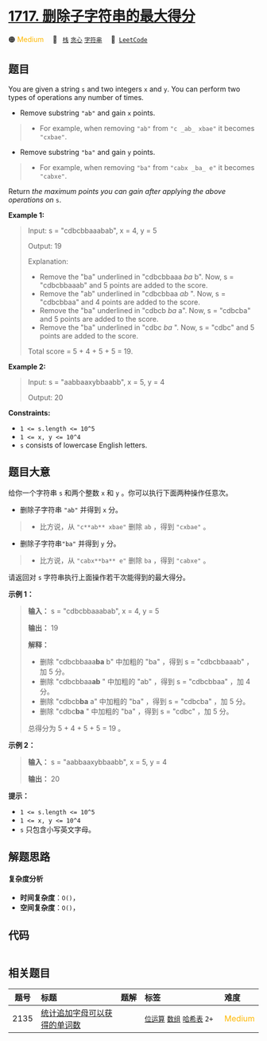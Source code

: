 # [1717. 删除子字符串的最大得分](https://leetcode.com/problems/maximum-score-from-removing-substrings)

🟠 <font color=#ffb800>Medium</font>&emsp; 🔖&ensp; [`栈`](/leetcode/outline/tag/stack.md) [`贪心`](/leetcode/outline/tag/greedy.md) [`字符串`](/leetcode/outline/tag/string.md)&emsp; 🔗&ensp;[`LeetCode`](https://leetcode.com/problems/maximum-score-from-removing-substrings)


## 题目

You are given a string `s` and two integers `x` and `y`. You can perform two
types of operations any number of times.

  * Remove substring `"ab"` and gain `x` points. 
> 
> * For example, when removing `"ab"` from `"c _ab_ xbae"` it becomes `"cxbae"`.
  * Remove substring `"ba"` and gain `y` points. 
> 
> * For example, when removing `"ba"` from `"cabx _ba_ e"` it becomes `"cabxe"`.

Return _the maximum points you can gain after applying the above operations
on_ `s`.



**Example 1:**

> Input: s = "cdbcbbaaabab", x = 4, y = 5
> 
> Output: 19
> 
> Explanation:
> - Remove the "ba" underlined in "cdbcbbaaa _ba_ b". Now, s = "cdbcbbaaab" and 5 points are added to the score.
> - Remove the "ab" underlined in "cdbcbbaa _ab_ ". Now, s = "cdbcbbaa" and 4 points are added to the score.
> - Remove the "ba" underlined in "cdbcb _ba_ a". Now, s = "cdbcba" and 5 points are added to the score.
> - Remove the "ba" underlined in "cdbc _ba_ ". Now, s = "cdbc" and 5 points are added to the score.
> 
> Total score = 5 + 4 + 5 + 5 = 19.

**Example 2:**

> Input: s = "aabbaaxybbaabb", x = 5, y = 4
> 
> Output: 20

**Constraints:**

  * `1 <= s.length <= 10^5`
  * `1 <= x, y <= 10^4`
  * `s` consists of lowercase English letters.


## 题目大意

给你一个字符串 `s` 和两个整数 `x` 和 `y` 。你可以执行下面两种操作任意次。

  * 删除子字符串 `"ab"` 并得到 `x` 分。 
> 
> * 比方说，从 `"c**ab** xbae"` 删除 `ab` ，得到 `"cxbae"` 。
  * 删除子字符串`"ba"` 并得到 `y` 分。 
> 
> * 比方说，从 `"cabx**ba** e"` 删除 `ba` ，得到 `"cabxe"` 。

请返回对 `s` 字符串执行上面操作若干次能得到的最大得分。

**示例 1：**

> 
> 
> 
> 
> 
> **输入：** s = "cdbcbbaaabab", x = 4, y = 5
> 
> **输出：** 19
> 
> **解释：**
> - 删除 "cdbcbbaaa**ba** b" 中加粗的 "ba" ，得到 s = "cdbcbbaaab" ，加 5 分。
> - 删除 "cdbcbbaa**ab** " 中加粗的 "ab" ，得到 s = "cdbcbbaa" ，加 4 分。
> - 删除 "cdbcb**ba** a" 中加粗的 "ba" ，得到 s = "cdbcba" ，加 5 分。
> - 删除 "cdbc**ba** " 中加粗的 "ba" ，得到 s = "cdbc" ，加 5 分。
> 
> 总得分为 5 + 4 + 5 + 5 = 19 。

**示例 2：**

> 
> 
> 
> 
> 
> **输入：** s = "aabbaaxybbaabb", x = 5, y = 4
> 
> **输出：** 20
> 
> 

**提示：**

  * `1 <= s.length <= 10^5`
  * `1 <= x, y <= 10^4`
  * `s` 只包含小写英文字母。


## 解题思路

#### 复杂度分析

- **时间复杂度**：`O()`，
- **空间复杂度**：`O()`，

## 代码

```javascript

```

## 相关题目

| 题号 | 标题 | 题解 | 标签 | 难度 |
| :------: | :------ | :------: | :------ | :------ |
| 2135 | [统计追加字母可以获得的单词数](https://leetcode.com/problems/count-words-obtained-after-adding-a-letter) |  |  [`位运算`](/leetcode/outline/tag/bit-manipulation.md) [`数组`](/leetcode/outline/tag/array.md) [`哈希表`](/leetcode/outline/tag/hash-table.md) `2+` | <font color=#ffb800>Medium</font> |

<style>
.blue {
    background-color: #096dd9;
    padding: 0.25rem 0.5rem;
    margin: 0;
    font-size: 0.85em;
    border-radius: 3px;
    color: white;
    font-weight: 500;
}
table th:first-of-type { width: 10%; }
table th:nth-of-type(2) { width: 35%; }
table th:nth-of-type(3) { width: 10%; }
table th:nth-of-type(4) { width: 35%; }
table th:nth-of-type(5) { width: 10%; }
</style>
